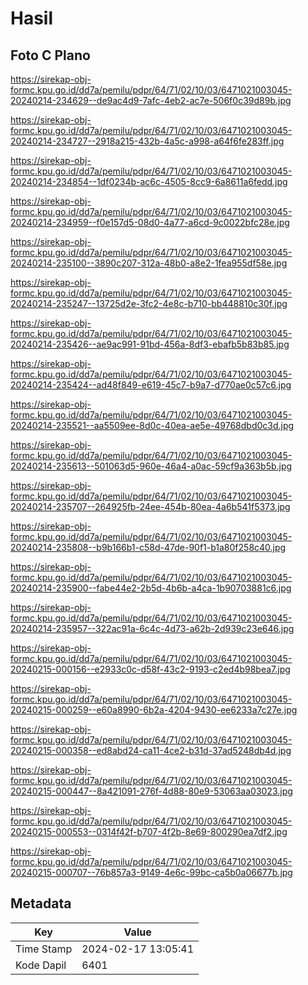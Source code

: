 # Hasil

## Foto C Plano

https://sirekap-obj-formc.kpu.go.id/dd7a/pemilu/pdpr/64/71/02/10/03/6471021003045-20240214-234629--de9ac4d9-7afc-4eb2-ac7e-506f0c39d89b.jpg

https://sirekap-obj-formc.kpu.go.id/dd7a/pemilu/pdpr/64/71/02/10/03/6471021003045-20240214-234727--2918a215-432b-4a5c-a998-a64f6fe283ff.jpg

https://sirekap-obj-formc.kpu.go.id/dd7a/pemilu/pdpr/64/71/02/10/03/6471021003045-20240214-234854--1df0234b-ac6c-4505-8cc9-6a8611a6fedd.jpg

https://sirekap-obj-formc.kpu.go.id/dd7a/pemilu/pdpr/64/71/02/10/03/6471021003045-20240214-234959--f0e157d5-08d0-4a77-a6cd-9c0022bfc28e.jpg

https://sirekap-obj-formc.kpu.go.id/dd7a/pemilu/pdpr/64/71/02/10/03/6471021003045-20240214-235100--3890c207-312a-48b0-a8e2-1fea955df58e.jpg

https://sirekap-obj-formc.kpu.go.id/dd7a/pemilu/pdpr/64/71/02/10/03/6471021003045-20240214-235247--13725d2e-3fc2-4e8c-b710-bb448810c30f.jpg

https://sirekap-obj-formc.kpu.go.id/dd7a/pemilu/pdpr/64/71/02/10/03/6471021003045-20240214-235426--ae9ac991-91bd-456a-8df3-ebafb5b83b85.jpg

https://sirekap-obj-formc.kpu.go.id/dd7a/pemilu/pdpr/64/71/02/10/03/6471021003045-20240214-235424--ad48f849-e619-45c7-b9a7-d770ae0c57c6.jpg

https://sirekap-obj-formc.kpu.go.id/dd7a/pemilu/pdpr/64/71/02/10/03/6471021003045-20240214-235521--aa5509ee-8d0c-40ea-ae5e-49768dbd0c3d.jpg

https://sirekap-obj-formc.kpu.go.id/dd7a/pemilu/pdpr/64/71/02/10/03/6471021003045-20240214-235613--501063d5-960e-46a4-a0ac-59cf9a363b5b.jpg

https://sirekap-obj-formc.kpu.go.id/dd7a/pemilu/pdpr/64/71/02/10/03/6471021003045-20240214-235707--264925fb-24ee-454b-80ea-4a6b541f5373.jpg

https://sirekap-obj-formc.kpu.go.id/dd7a/pemilu/pdpr/64/71/02/10/03/6471021003045-20240214-235808--b9b166b1-c58d-47de-90f1-b1a80f258c40.jpg

https://sirekap-obj-formc.kpu.go.id/dd7a/pemilu/pdpr/64/71/02/10/03/6471021003045-20240214-235900--fabe44e2-2b5d-4b6b-a4ca-1b90703881c6.jpg

https://sirekap-obj-formc.kpu.go.id/dd7a/pemilu/pdpr/64/71/02/10/03/6471021003045-20240214-235957--322ac91a-6c4c-4d73-a62b-2d939c23e646.jpg

https://sirekap-obj-formc.kpu.go.id/dd7a/pemilu/pdpr/64/71/02/10/03/6471021003045-20240215-000156--e2933c0c-d58f-43c2-9193-c2ed4b98bea7.jpg

https://sirekap-obj-formc.kpu.go.id/dd7a/pemilu/pdpr/64/71/02/10/03/6471021003045-20240215-000259--e60a8990-6b2a-4204-9430-ee6233a7c27e.jpg

https://sirekap-obj-formc.kpu.go.id/dd7a/pemilu/pdpr/64/71/02/10/03/6471021003045-20240215-000358--ed8abd24-ca11-4ce2-b31d-37ad5248db4d.jpg

https://sirekap-obj-formc.kpu.go.id/dd7a/pemilu/pdpr/64/71/02/10/03/6471021003045-20240215-000447--8a421091-276f-4d88-80e9-53063aa03023.jpg

https://sirekap-obj-formc.kpu.go.id/dd7a/pemilu/pdpr/64/71/02/10/03/6471021003045-20240215-000553--0314f42f-b707-4f2b-8e69-800290ea7df2.jpg

https://sirekap-obj-formc.kpu.go.id/dd7a/pemilu/pdpr/64/71/02/10/03/6471021003045-20240215-000707--76b857a3-9149-4e6c-99bc-ca5b0a06677b.jpg


## Metadata

| Key        | Value               |
| ---------- | ------------------- |
| Time Stamp | 2024-02-17 13:05:41 |
| Kode Dapil | 6401                |



